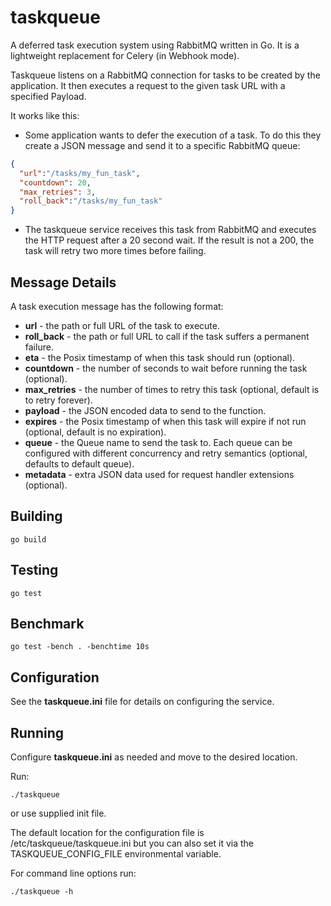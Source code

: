 # taskqueue

A deferred task execution system using RabbitMQ written in Go.  It is a
lightweight replacement for Celery (in Webhook mode).

Taskqueue listens on a RabbitMQ connection for tasks to be created by the
application.  It then executes a request to the given task URL with a
specified Payload.  

It works like this:

 * Some application wants to defer the execution of a task.  To do this
   they create a JSON message and send it to a specific RabbitMQ queue:
```json
{
  "url":"/tasks/my_fun_task",
  "countdown": 20,
  "max_retries": 3,
  "roll_back":"/tasks/my_fun_task"
}
```
 * The taskqueue service receives this task from RabbitMQ and executes the
   HTTP request after a 20 second wait.  If the result is not a 200, the
   task will retry two more times before failing.

## Message Details

A task execution message has the following format:

 * __url__ - the path or full URL of the task to execute.
 * __roll_back__ - the path or full URL to call if the task suffers a permanent
   failure.
 * __eta__ - the Posix timestamp of when this task should run (optional).
 * __countdown__ - the number of seconds to wait before running the task (optional).
 * __max_retries__ - the number of times to retry this task (optional, default is
   to retry forever).
 * __payload__ - the JSON encoded data to send to the function.
 * __expires__ - the Posix timestamp of when this task will expire if not run
   (optional, default is no expiration).
 * __queue__ - the Queue name to send the task to.  Each queue can be configured
   with different concurrency and retry semantics (optional, defaults to
   default queue).
 * __metadata__ - extra JSON data used for request handler extensions (optional).

## Building

    go build

## Testing

    go test

## Benchmark

    go test -bench . -benchtime 10s

## Configuration

See the __taskqueue.ini__ file for details on configuring the service.

## Running

Configure __taskqueue.ini__ as needed and move to the desired location.

Run:

    ./taskqueue

or use supplied init file.

The default location for the configuration file is /etc/taskqueue/taskqueue.ini
but you can also set it via the TASKQUEUE_CONFIG_FILE environmental variable.

For command line options run:

    ./taskqueue -h
